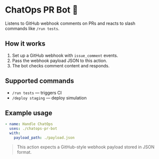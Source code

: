 # ChatOps PR Bot 💬

Listens to GitHub webhook comments on PRs and reacts to slash commands like `/run tests`.

## How it works

1. Set up a GitHub webhook with `issue_comment` events.
2. Pass the webhook payload JSON to this action.
3. The bot checks comment content and responds.

## Supported commands

- `/run tests` — triggers CI
- `/deploy staging` — deploy simulation

## Example usage

```yaml
- name: Handle ChatOps
  uses: ./chatops-pr-bot
  with:
    payload_path: ./payload.json
```

> This action expects a GitHub-style webhook payload stored in JSON format.
